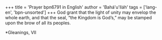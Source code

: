 +++
title = 'Prayer bpn6791 in English'
author = 'Bahá'u'lláh'
tags = ['lang-en', 'bpn-unsorted']
+++
God grant that the light of unity may envelop the whole earth, and that the seal, “the Kingdom is God’s,” may be stamped upon the brow of all its peoples.


*Gleanings, VII
